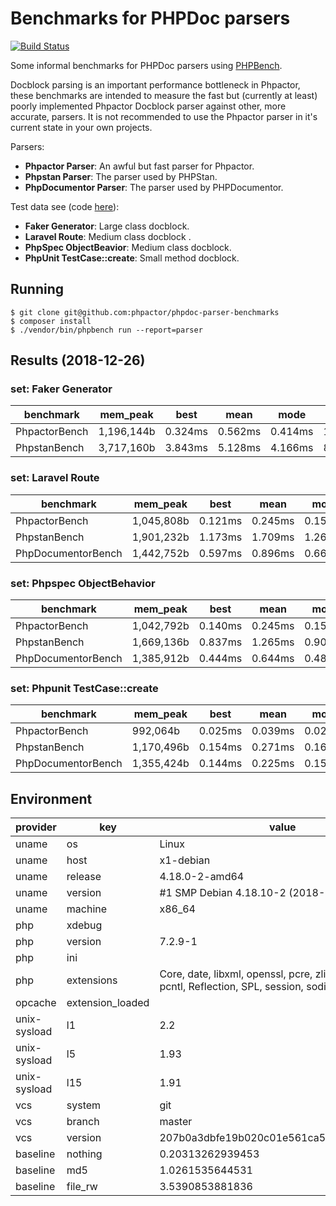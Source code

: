 Benchmarks for PHPDoc parsers
=============================

[![Build Status](https://travis-ci.org/phpactor/phpdoc-parser-benchmarks.svg?branch=master)](https://travis-ci.org/phpactor/phpdoc-parser-benchmarks)

Some informal benchmarks for PHPDoc parsers using
[PHPBench](https://github.com/phpbench/phpbench).

Docblock parsing is an important performance bottleneck in Phpactor, these benchmarks
are intended to measure the fast but (currently at least) poorly implemented
Phpactor Docblock parser against other, more accurate, parsers. It is not
recommended to use the Phpactor parser in it's current state in your own projects.

Parsers:

- **Phpactor Parser**: An awful but fast parser for Phpactor.
- **Phpstan Parser**: The parser used by PHPStan.
- **PhpDocumentor Parser**: The parser used by PHPDocumentor.

Test data see (code
[here](https://github.com/phpactor/phpdoc-parser-benchmarks/blob/master/lib/DocblockProvider.php)):

- **Faker Generator**: Large class docblock.
- **Laravel Route**: Medium class docblock .
- **PhpSpec ObjectBeavior**: Medium class docblock.
- **PhpUnit TestCase::create**: Small method docblock.

Running
-------

```
$ git clone git@github.com:phpactor/phpdoc-parser-benchmarks
$ composer install
$ ./vendor/bin/phpbench run --report=parser
```

Results (2018-12-26)
--------------------
### set: Faker Generator

benchmark | mem_peak | best | mean | mode | worst | rstdev | diff
 --- | --- | --- | --- | --- | --- | --- | --- 
PhpactorBench | 1,196,144b | 0.324ms | 0.562ms | 0.414ms | 1.078ms | 44.28% | 1.00x
PhpstanBench | 3,717,160b | 3.843ms | 5.128ms | 4.166ms | 8.687ms | 33.11% | 9.12x

### set: Laravel Route

benchmark | mem_peak | best | mean | mode | worst | rstdev | diff
 --- | --- | --- | --- | --- | --- | --- | --- 
PhpactorBench | 1,045,808b | 0.121ms | 0.245ms | 0.157ms | 0.396ms | 40.52% | 1.00x
PhpstanBench | 1,901,232b | 1.173ms | 1.709ms | 1.267ms | 2.825ms | 37.19% | 6.97x
PhpDocumentorBench | 1,442,752b | 0.597ms | 0.896ms | 0.665ms | 1.365ms | 33.81% | 3.65x

### set: Phpspec ObjectBehavior

benchmark | mem_peak | best | mean | mode | worst | rstdev | diff
 --- | --- | --- | --- | --- | --- | --- | --- 
PhpactorBench | 1,042,792b | 0.140ms | 0.245ms | 0.153ms | 0.429ms | 43.91% | 1.00x
PhpstanBench | 1,669,136b | 0.837ms | 1.265ms | 0.905ms | 2.169ms | 37.95% | 5.15x
PhpDocumentorBench | 1,385,912b | 0.444ms | 0.644ms | 0.485ms | 1.079ms | 35.72% | 2.63x

### set: Phpunit TestCase::create

benchmark | mem_peak | best | mean | mode | worst | rstdev | diff
 --- | --- | --- | --- | --- | --- | --- | --- 
PhpactorBench | 992,064b | 0.025ms | 0.039ms | 0.027ms | 0.084ms | 45.81% | 1.00x
PhpstanBench | 1,170,496b | 0.154ms | 0.271ms | 0.166ms | 0.431ms | 43.11% | 6.91x
PhpDocumentorBench | 1,355,424b | 0.144ms | 0.225ms | 0.157ms | 0.344ms | 33.93% | 5.72x

## Environment

provider | key | value
 --- | --- | --- 
uname | os | Linux
uname | host | x1-debian
uname | release | 4.18.0-2-amd64
uname | version | #1 SMP Debian 4.18.10-2 (2018-11-02)
uname | machine | x86_64
php | xdebug | 
php | version | 7.2.9-1
php | ini | 
php | extensions | Core, date, libxml, openssl, pcre, zlib, filter, hash, pcntl, Reflection, SPL, session, sodium, standard
opcache | extension_loaded | 
unix-sysload | l1 | 2.2
unix-sysload | l5 | 1.93
unix-sysload | l15 | 1.91
vcs | system | git
vcs | branch | master
vcs | version | 207b0a3dbfe19b020c01e561ca5e3cd294a26a9e
baseline | nothing | 0.20313262939453
baseline | md5 | 1.0261535644531
baseline | file_rw | 3.5390853881836

